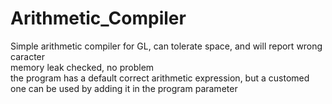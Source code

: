 # Arithmetic_Compiler
Simple arithmetic compiler for GL, can tolerate space, and will report wrong caracter <br/>
memory leak checked, no problem<br/>
the program has a default correct arithmetic expression, but a customed one can be used by adding it in the program parameter
